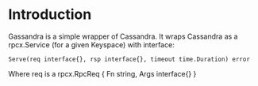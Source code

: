 Introduction
============

Gassandra is a simple wrapper of Cassandra. It wraps Cassandra as a rpcx.Service (for a given
Keyspace) with interface:

    Serve(req interface{}, rsp interface{}, timeout time.Duration) error

Where req is a rpcx.RpcReq { Fn string, Args interface{} }
